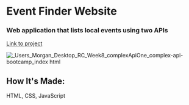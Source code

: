 # Event Finder Website

### Web application that lists local events using two APIs

[Link to project](https://app.netlify.com/sites/event-finder-morgan/settings/general)

![_Users_Morgan_Desktop_RC_Week8_complexApiOne_complex-api-bootcamp_index html](https://user-images.githubusercontent.com/111996055/197925482-cad9e009-0c04-4d8e-afb4-b9b52888e7fe.png)

## How It's Made:
HTML, CSS, JavaScript
